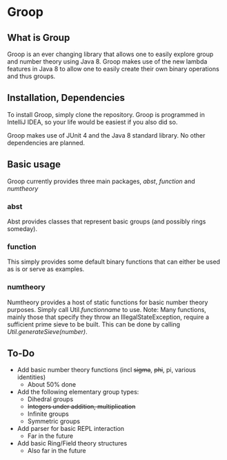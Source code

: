# Groop
## What is Group
Groop is an ever changing library that allows one to easily explore group and number theory using Java 8.
Groop makes use of the new lambda features in Java 8 to allow one to easily create their own binary operations and thus groups.

## Installation, Dependencies
To install Groop, simply clone the repository. Groop is programmed in IntelliJ IDEA, so your life would be easiest if you also did so.

Groop makes use of JUnit 4 and the Java 8 standard library. No other dependencies are planned.

## Basic usage
Groop currently provides three main packages, *abst*, *function* and *numtheory*
### abst
Abst provides classes that represent basic groups (and possibly rings someday). 
### function
This simply provides some default binary functions that can either be used as is or serve as examples.
### numtheory
Numtheory provides a host of static functions for basic number theory purposes. Simply call Util.*functionname* to use.
Note: Many functions, mainly those that specify they throw an IllegalStateException, require a sufficient prime sieve to be built. This can be done by calling *Util.generateSieve(number)*.

## To-Do
- Add basic number theory functions (incl ~~sigma~~, ~~phi~~, pi, various identities)
  - About 50% done
- Add the following elementary group types:
  - Dihedral groups
  - ~~Integers under addition, multiplication~~
  - Infinite groups
  - Symmetric groups
- Add parser for basic REPL interaction
  - Far in the future
- Add basic Ring/Field theory structures
  - Also far in the future

